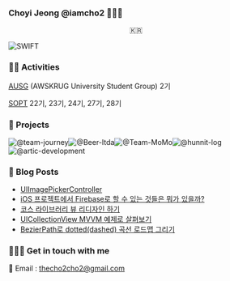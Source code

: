 ### Choyi Jeong @iamcho2 👩🏻‍💻



<p align="center">
  <samp>
    🇰🇷 <br> 
  </samp>
</p>



![SWIFT](https://img.shields.io/static/v1?style=for-the-badge&logo=swift&message=SWIFT&label=&color=FA7343&labelColor=000000) 

### 🏄‍♂️ Activities  

[AUSG](https://ausg.me) (AWSKRUG University Student Group) 2기 

[SOPT](http://sopt.org/wp/) 22기, 23기, 24기, 27기, 28기

### 🎱 Projects

![@team-journey](https://avatars.githubusercontent.com/u/86547407?s=60&v=4)![@Beer-Itda](https://avatars.githubusercontent.com/u/83107553?s=60&v=4)![@Team-MoMo](https://avatars.githubusercontent.com/u/76675249?s=60&v=4)![@hunnit-log](https://avatars.githubusercontent.com/u/74134192?s=60&v=4)![@artic-development](https://avatars.githubusercontent.com/u/52156026?s=60&v=4)

### 🍋 Blog Posts
<!-- BLOG-POST-LIST:START -->
- [UIImagePickerController](https://iamcho2.github.io/2021/09/20/UIImagePickerController)
- [iOS 프로젝트에서 Firebase로 할 수 있는 것들은 뭐가 있을까?](https://iamcho2.github.io/2021/09/20/things-can-be-done-with-firebase)
- [코스 라이브러리 뷰 리디자인 하기](https://iamcho2.github.io/2021/09/09/course-library-view-redesign)
- [UICollectionView MVVM 예제로 살펴보기](https://iamcho2.github.io/2021/09/08/MVVM-example-with-CollectionView)
- [BezierPath로 dotted(dashed) 곡선 로드맵 그리기](https://iamcho2.github.io/2021/08/23/redraw-dotted-roadmap-with-bezierPath)
<!-- BLOG-POST-LIST:END -->

### 🏄🏻‍♀️ Get in touch with me

📧 Email : thecho2cho2@gmail.com

